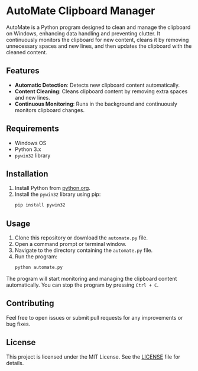 # AutoMate Clipboard Manager

AutoMate is a Python program designed to clean and manage the clipboard on Windows, enhancing data handling and preventing clutter. It continuously monitors the clipboard for new content, cleans it by removing unnecessary spaces and new lines, and then updates the clipboard with the cleaned content.

## Features

- **Automatic Detection**: Detects new clipboard content automatically.
- **Content Cleaning**: Cleans clipboard content by removing extra spaces and new lines.
- **Continuous Monitoring**: Runs in the background and continuously monitors clipboard changes.

## Requirements

- Windows OS
- Python 3.x
- `pywin32` library

## Installation

1. Install Python from [python.org](https://www.python.org/).
2. Install the `pywin32` library using pip:
    ```bash
    pip install pywin32
    ```

## Usage

1. Clone this repository or download the `automate.py` file.
2. Open a command prompt or terminal window.
3. Navigate to the directory containing the `automate.py` file.
4. Run the program:
    ```bash
    python automate.py
    ```

The program will start monitoring and managing the clipboard content automatically. You can stop the program by pressing `Ctrl + C`.

## Contributing

Feel free to open issues or submit pull requests for any improvements or bug fixes.

## License

This project is licensed under the MIT License. See the [LICENSE](LICENSE) file for details.